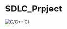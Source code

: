 # SDLC_Prpject
![C/C++ CI](https://github.com/99002626/SDLC_Project/workflows/C/C++%20CI/badge.svg)
